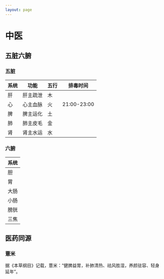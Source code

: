 ```yaml
---
layout: page
---
```


# 中医

## 五脏六腑

### 五脏

|系统|功能|五行|排毒时间
|---|---|---|---|
|肝|肝主疏泄|木|
|心|心主血脉|火|21:00-23:00|
|脾|脾主运化|土|
|肺|肺主皮毛|金|
|肾|肾主水运|水|

### 六腑

|系统|
|---|
|胆|
|胃|
|大肠|
|小肠|
|膀胱|
|三焦|

## 医药同源

### 薏米

据《本草纲目》记载，薏米：“健脾益胃，补肺清热、祛风胜湿，养颜驻容、轻身延年”。



